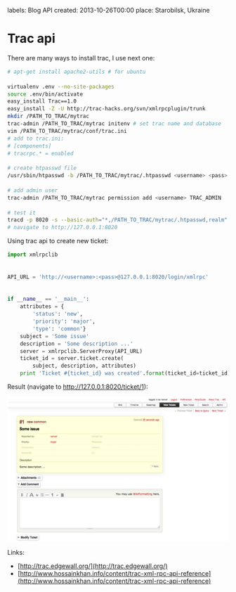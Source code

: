 labels: Blog
        API
created: 2013-10-26T00:00
place: Starobilsk, Ukraine

# Trac api

There are many ways to install trac, I use next one:

```bash
# apt-get install apache2-utils # for ubuntu

virtualenv .env --no-site-packages
source .env/bin/activate
easy_install Trac==1.0
easy_install -Z -U http://trac-hacks.org/svn/xmlrpcplugin/trunk
mkdir /PATH_TO_TRAC/mytrac
trac-admin /PATH_TO_TRAC/mytrac initenv # set trac name and database
vim /PATH_TO_TRAC/mytrac/conf/trac.ini
# add to trac.ini:
# [components]
# tracrpc.* = enabled

# create htpasswd file
/usr/sbin/htpasswd -b /PATH_TO_TRAC/mytrac/.htpasswd <username> <pass> # use -c option for first time

# add admin user
trac-admin /PATH_TO_TRAC/mytrac permission add <username> TRAC_ADMIN

# test it
tracd -p 8020 -s --basic-auth="*,/PATH_TO_TRAC/mytrac/.htpasswd,realm" /PATH_TO_TRAC/mytrac
# navigate to http://127.0.0.1:8020
```

Using trac api to create new ticket:
```python
import xmlrpclib


API_URL = 'http://<username>:<pass>@127.0.0.1:8020/login/xmlrpc'


if __name__ == '__main__':
    attributes = {
        'status': 'new',
        'priority': 'major',
        'type': 'common'}
    subject = 'Some issue'
    description = 'Some description ...'
    server = xmlrpclib.ServerProxy(API_URL)
    ticket_id = server.ticket.create(
        subject, description, attributes)
    print 'Ticket #{ticket_id} was created'.format(ticket_id=ticket_id)
```

Result (navigate to http://127.0.0.1:8020/ticket/1):

![Trac ticket](trac_result.png)

Links:

- [http://trac.edgewall.org/](http://trac.edgewall.org/)
- [http://www.hossainkhan.info/content/trac-xml-rpc-api-reference](http://www.hossainkhan.info/content/trac-xml-rpc-api-reference)
